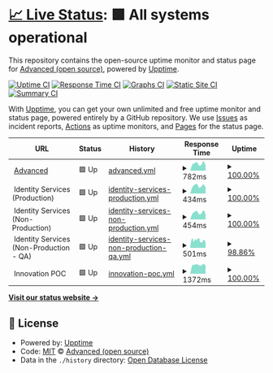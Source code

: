 # [📈 Live Status](https://advancedcsg-open.github.io/platform-status): <!--live status--> **🟩 All systems operational**

This repository contains the open-source uptime monitor and status page for [Advanced (open source)](https://oneadvanced.com), powered by [Upptime](https://github.com/upptime/upptime).

[![Uptime CI](https://github.com/advancedcsg-open/platform-status/workflows/Uptime%20CI/badge.svg)](https://github.com/advancedcsg-open/platform-status/actions?query=workflow%3A%22Uptime+CI%22)
[![Response Time CI](https://github.com/advancedcsg-open/platform-status/workflows/Response%20Time%20CI/badge.svg)](https://github.com/advancedcsg-open/platform-status/actions?query=workflow%3A%22Response+Time+CI%22)
[![Graphs CI](https://github.com/advancedcsg-open/platform-status/workflows/Graphs%20CI/badge.svg)](https://github.com/advancedcsg-open/platform-status/actions?query=workflow%3A%22Graphs+CI%22)
[![Static Site CI](https://github.com/advancedcsg-open/platform-status/workflows/Static%20Site%20CI/badge.svg)](https://github.com/advancedcsg-open/platform-status/actions?query=workflow%3A%22Static+Site+CI%22)
[![Summary CI](https://github.com/advancedcsg-open/platform-status/workflows/Summary%20CI/badge.svg)](https://github.com/advancedcsg-open/platform-status/actions?query=workflow%3A%22Summary+CI%22)

With [Upptime](https://upptime.js.org), you can get your own unlimited and free uptime monitor and status page, powered entirely by a GitHub repository. We use [Issues](https://github.com/advancedcsg-open/platform-status/issues) as incident reports, [Actions](https://github.com/advancedcsg-open/platform-status/actions) as uptime monitors, and [Pages](https://advancedcsg-open.github.io/platform-status) for the status page.

<!--start: status pages-->
<!-- This summary is generated by Upptime (https://github.com/upptime/upptime) -->
<!-- Do not edit this manually, your changes will be overwritten -->
<!-- prettier-ignore -->
| URL | Status | History | Response Time | Uptime |
| --- | ------ | ------- | ------------- | ------ |
| <img alt="" src="https://icons.duckduckgo.com/ip3/oneadvanced.com.ico" height="13"> [Advanced](https://oneadvanced.com) | 🟩 Up | [advanced.yml](https://github.com/advancedcsg-open/platform-status/commits/HEAD/history/advanced.yml) | <details><summary><img alt="Response time graph" src="./graphs/advanced/response-time-week.png" height="20"> 782ms</summary><br><a href="https://advancedcsg-open.github.io/platform-status/history/advanced"><img alt="Response time 949" src="https://img.shields.io/endpoint?url=https%3A%2F%2Fraw.githubusercontent.com%2Fadvancedcsg-open%2Fplatform-status%2FHEAD%2Fapi%2Fadvanced%2Fresponse-time.json"></a><br><a href="https://advancedcsg-open.github.io/platform-status/history/advanced"><img alt="24-hour response time 579" src="https://img.shields.io/endpoint?url=https%3A%2F%2Fraw.githubusercontent.com%2Fadvancedcsg-open%2Fplatform-status%2FHEAD%2Fapi%2Fadvanced%2Fresponse-time-day.json"></a><br><a href="https://advancedcsg-open.github.io/platform-status/history/advanced"><img alt="7-day response time 782" src="https://img.shields.io/endpoint?url=https%3A%2F%2Fraw.githubusercontent.com%2Fadvancedcsg-open%2Fplatform-status%2FHEAD%2Fapi%2Fadvanced%2Fresponse-time-week.json"></a><br><a href="https://advancedcsg-open.github.io/platform-status/history/advanced"><img alt="30-day response time 949" src="https://img.shields.io/endpoint?url=https%3A%2F%2Fraw.githubusercontent.com%2Fadvancedcsg-open%2Fplatform-status%2FHEAD%2Fapi%2Fadvanced%2Fresponse-time-month.json"></a><br><a href="https://advancedcsg-open.github.io/platform-status/history/advanced"><img alt="1-year response time 949" src="https://img.shields.io/endpoint?url=https%3A%2F%2Fraw.githubusercontent.com%2Fadvancedcsg-open%2Fplatform-status%2FHEAD%2Fapi%2Fadvanced%2Fresponse-time-year.json"></a></details> | <details><summary><a href="https://advancedcsg-open.github.io/platform-status/history/advanced">100.00%</a></summary><a href="https://advancedcsg-open.github.io/platform-status/history/advanced"><img alt="All-time uptime 100.00%" src="https://img.shields.io/endpoint?url=https%3A%2F%2Fraw.githubusercontent.com%2Fadvancedcsg-open%2Fplatform-status%2FHEAD%2Fapi%2Fadvanced%2Fuptime.json"></a><br><a href="https://advancedcsg-open.github.io/platform-status/history/advanced"><img alt="24-hour uptime 100.00%" src="https://img.shields.io/endpoint?url=https%3A%2F%2Fraw.githubusercontent.com%2Fadvancedcsg-open%2Fplatform-status%2FHEAD%2Fapi%2Fadvanced%2Fuptime-day.json"></a><br><a href="https://advancedcsg-open.github.io/platform-status/history/advanced"><img alt="7-day uptime 100.00%" src="https://img.shields.io/endpoint?url=https%3A%2F%2Fraw.githubusercontent.com%2Fadvancedcsg-open%2Fplatform-status%2FHEAD%2Fapi%2Fadvanced%2Fuptime-week.json"></a><br><a href="https://advancedcsg-open.github.io/platform-status/history/advanced"><img alt="30-day uptime 100.00%" src="https://img.shields.io/endpoint?url=https%3A%2F%2Fraw.githubusercontent.com%2Fadvancedcsg-open%2Fplatform-status%2FHEAD%2Fapi%2Fadvanced%2Fuptime-month.json"></a><br><a href="https://advancedcsg-open.github.io/platform-status/history/advanced"><img alt="1-year uptime 100.00%" src="https://img.shields.io/endpoint?url=https%3A%2F%2Fraw.githubusercontent.com%2Fadvancedcsg-open%2Fplatform-status%2FHEAD%2Fapi%2Fadvanced%2Fuptime-year.json"></a></details>
| <img alt="" src="https://icons.duckduckgo.com/ip3/null.ico" height="13"> Identity Services (Production) | 🟩 Up | [identity-services-production.yml](https://github.com/advancedcsg-open/platform-status/commits/HEAD/history/identity-services-production.yml) | <details><summary><img alt="Response time graph" src="./graphs/identity-services-production/response-time-week.png" height="20"> 434ms</summary><br><a href="https://advancedcsg-open.github.io/platform-status/history/identity-services-production"><img alt="Response time 478" src="https://img.shields.io/endpoint?url=https%3A%2F%2Fraw.githubusercontent.com%2Fadvancedcsg-open%2Fplatform-status%2FHEAD%2Fapi%2Fidentity-services-production%2Fresponse-time.json"></a><br><a href="https://advancedcsg-open.github.io/platform-status/history/identity-services-production"><img alt="24-hour response time 356" src="https://img.shields.io/endpoint?url=https%3A%2F%2Fraw.githubusercontent.com%2Fadvancedcsg-open%2Fplatform-status%2FHEAD%2Fapi%2Fidentity-services-production%2Fresponse-time-day.json"></a><br><a href="https://advancedcsg-open.github.io/platform-status/history/identity-services-production"><img alt="7-day response time 434" src="https://img.shields.io/endpoint?url=https%3A%2F%2Fraw.githubusercontent.com%2Fadvancedcsg-open%2Fplatform-status%2FHEAD%2Fapi%2Fidentity-services-production%2Fresponse-time-week.json"></a><br><a href="https://advancedcsg-open.github.io/platform-status/history/identity-services-production"><img alt="30-day response time 478" src="https://img.shields.io/endpoint?url=https%3A%2F%2Fraw.githubusercontent.com%2Fadvancedcsg-open%2Fplatform-status%2FHEAD%2Fapi%2Fidentity-services-production%2Fresponse-time-month.json"></a><br><a href="https://advancedcsg-open.github.io/platform-status/history/identity-services-production"><img alt="1-year response time 478" src="https://img.shields.io/endpoint?url=https%3A%2F%2Fraw.githubusercontent.com%2Fadvancedcsg-open%2Fplatform-status%2FHEAD%2Fapi%2Fidentity-services-production%2Fresponse-time-year.json"></a></details> | <details><summary><a href="https://advancedcsg-open.github.io/platform-status/history/identity-services-production">100.00%</a></summary><a href="https://advancedcsg-open.github.io/platform-status/history/identity-services-production"><img alt="All-time uptime 100.00%" src="https://img.shields.io/endpoint?url=https%3A%2F%2Fraw.githubusercontent.com%2Fadvancedcsg-open%2Fplatform-status%2FHEAD%2Fapi%2Fidentity-services-production%2Fuptime.json"></a><br><a href="https://advancedcsg-open.github.io/platform-status/history/identity-services-production"><img alt="24-hour uptime 100.00%" src="https://img.shields.io/endpoint?url=https%3A%2F%2Fraw.githubusercontent.com%2Fadvancedcsg-open%2Fplatform-status%2FHEAD%2Fapi%2Fidentity-services-production%2Fuptime-day.json"></a><br><a href="https://advancedcsg-open.github.io/platform-status/history/identity-services-production"><img alt="7-day uptime 100.00%" src="https://img.shields.io/endpoint?url=https%3A%2F%2Fraw.githubusercontent.com%2Fadvancedcsg-open%2Fplatform-status%2FHEAD%2Fapi%2Fidentity-services-production%2Fuptime-week.json"></a><br><a href="https://advancedcsg-open.github.io/platform-status/history/identity-services-production"><img alt="30-day uptime 100.00%" src="https://img.shields.io/endpoint?url=https%3A%2F%2Fraw.githubusercontent.com%2Fadvancedcsg-open%2Fplatform-status%2FHEAD%2Fapi%2Fidentity-services-production%2Fuptime-month.json"></a><br><a href="https://advancedcsg-open.github.io/platform-status/history/identity-services-production"><img alt="1-year uptime 100.00%" src="https://img.shields.io/endpoint?url=https%3A%2F%2Fraw.githubusercontent.com%2Fadvancedcsg-open%2Fplatform-status%2FHEAD%2Fapi%2Fidentity-services-production%2Fuptime-year.json"></a></details>
| <img alt="" src="https://icons.duckduckgo.com/ip3/null.ico" height="13"> Identity Services (Non-Production) | 🟩 Up | [identity-services-non-production.yml](https://github.com/advancedcsg-open/platform-status/commits/HEAD/history/identity-services-non-production.yml) | <details><summary><img alt="Response time graph" src="./graphs/identity-services-non-production/response-time-week.png" height="20"> 454ms</summary><br><a href="https://advancedcsg-open.github.io/platform-status/history/identity-services-non-production"><img alt="Response time 509" src="https://img.shields.io/endpoint?url=https%3A%2F%2Fraw.githubusercontent.com%2Fadvancedcsg-open%2Fplatform-status%2FHEAD%2Fapi%2Fidentity-services-non-production%2Fresponse-time.json"></a><br><a href="https://advancedcsg-open.github.io/platform-status/history/identity-services-non-production"><img alt="24-hour response time 357" src="https://img.shields.io/endpoint?url=https%3A%2F%2Fraw.githubusercontent.com%2Fadvancedcsg-open%2Fplatform-status%2FHEAD%2Fapi%2Fidentity-services-non-production%2Fresponse-time-day.json"></a><br><a href="https://advancedcsg-open.github.io/platform-status/history/identity-services-non-production"><img alt="7-day response time 454" src="https://img.shields.io/endpoint?url=https%3A%2F%2Fraw.githubusercontent.com%2Fadvancedcsg-open%2Fplatform-status%2FHEAD%2Fapi%2Fidentity-services-non-production%2Fresponse-time-week.json"></a><br><a href="https://advancedcsg-open.github.io/platform-status/history/identity-services-non-production"><img alt="30-day response time 509" src="https://img.shields.io/endpoint?url=https%3A%2F%2Fraw.githubusercontent.com%2Fadvancedcsg-open%2Fplatform-status%2FHEAD%2Fapi%2Fidentity-services-non-production%2Fresponse-time-month.json"></a><br><a href="https://advancedcsg-open.github.io/platform-status/history/identity-services-non-production"><img alt="1-year response time 509" src="https://img.shields.io/endpoint?url=https%3A%2F%2Fraw.githubusercontent.com%2Fadvancedcsg-open%2Fplatform-status%2FHEAD%2Fapi%2Fidentity-services-non-production%2Fresponse-time-year.json"></a></details> | <details><summary><a href="https://advancedcsg-open.github.io/platform-status/history/identity-services-non-production">100.00%</a></summary><a href="https://advancedcsg-open.github.io/platform-status/history/identity-services-non-production"><img alt="All-time uptime 100.00%" src="https://img.shields.io/endpoint?url=https%3A%2F%2Fraw.githubusercontent.com%2Fadvancedcsg-open%2Fplatform-status%2FHEAD%2Fapi%2Fidentity-services-non-production%2Fuptime.json"></a><br><a href="https://advancedcsg-open.github.io/platform-status/history/identity-services-non-production"><img alt="24-hour uptime 100.00%" src="https://img.shields.io/endpoint?url=https%3A%2F%2Fraw.githubusercontent.com%2Fadvancedcsg-open%2Fplatform-status%2FHEAD%2Fapi%2Fidentity-services-non-production%2Fuptime-day.json"></a><br><a href="https://advancedcsg-open.github.io/platform-status/history/identity-services-non-production"><img alt="7-day uptime 100.00%" src="https://img.shields.io/endpoint?url=https%3A%2F%2Fraw.githubusercontent.com%2Fadvancedcsg-open%2Fplatform-status%2FHEAD%2Fapi%2Fidentity-services-non-production%2Fuptime-week.json"></a><br><a href="https://advancedcsg-open.github.io/platform-status/history/identity-services-non-production"><img alt="30-day uptime 100.00%" src="https://img.shields.io/endpoint?url=https%3A%2F%2Fraw.githubusercontent.com%2Fadvancedcsg-open%2Fplatform-status%2FHEAD%2Fapi%2Fidentity-services-non-production%2Fuptime-month.json"></a><br><a href="https://advancedcsg-open.github.io/platform-status/history/identity-services-non-production"><img alt="1-year uptime 100.00%" src="https://img.shields.io/endpoint?url=https%3A%2F%2Fraw.githubusercontent.com%2Fadvancedcsg-open%2Fplatform-status%2FHEAD%2Fapi%2Fidentity-services-non-production%2Fuptime-year.json"></a></details>
| <img alt="" src="https://icons.duckduckgo.com/ip3/null.ico" height="13"> Identity Services (Non-Production - QA) | 🟩 Up | [identity-services-non-production-qa.yml](https://github.com/advancedcsg-open/platform-status/commits/HEAD/history/identity-services-non-production-qa.yml) | <details><summary><img alt="Response time graph" src="./graphs/identity-services-non-production-qa/response-time-week.png" height="20"> 501ms</summary><br><a href="https://advancedcsg-open.github.io/platform-status/history/identity-services-non-production-qa"><img alt="Response time 517" src="https://img.shields.io/endpoint?url=https%3A%2F%2Fraw.githubusercontent.com%2Fadvancedcsg-open%2Fplatform-status%2FHEAD%2Fapi%2Fidentity-services-non-production-qa%2Fresponse-time.json"></a><br><a href="https://advancedcsg-open.github.io/platform-status/history/identity-services-non-production-qa"><img alt="24-hour response time 434" src="https://img.shields.io/endpoint?url=https%3A%2F%2Fraw.githubusercontent.com%2Fadvancedcsg-open%2Fplatform-status%2FHEAD%2Fapi%2Fidentity-services-non-production-qa%2Fresponse-time-day.json"></a><br><a href="https://advancedcsg-open.github.io/platform-status/history/identity-services-non-production-qa"><img alt="7-day response time 501" src="https://img.shields.io/endpoint?url=https%3A%2F%2Fraw.githubusercontent.com%2Fadvancedcsg-open%2Fplatform-status%2FHEAD%2Fapi%2Fidentity-services-non-production-qa%2Fresponse-time-week.json"></a><br><a href="https://advancedcsg-open.github.io/platform-status/history/identity-services-non-production-qa"><img alt="30-day response time 517" src="https://img.shields.io/endpoint?url=https%3A%2F%2Fraw.githubusercontent.com%2Fadvancedcsg-open%2Fplatform-status%2FHEAD%2Fapi%2Fidentity-services-non-production-qa%2Fresponse-time-month.json"></a><br><a href="https://advancedcsg-open.github.io/platform-status/history/identity-services-non-production-qa"><img alt="1-year response time 517" src="https://img.shields.io/endpoint?url=https%3A%2F%2Fraw.githubusercontent.com%2Fadvancedcsg-open%2Fplatform-status%2FHEAD%2Fapi%2Fidentity-services-non-production-qa%2Fresponse-time-year.json"></a></details> | <details><summary><a href="https://advancedcsg-open.github.io/platform-status/history/identity-services-non-production-qa">98.86%</a></summary><a href="https://advancedcsg-open.github.io/platform-status/history/identity-services-non-production-qa"><img alt="All-time uptime 98.86%" src="https://img.shields.io/endpoint?url=https%3A%2F%2Fraw.githubusercontent.com%2Fadvancedcsg-open%2Fplatform-status%2FHEAD%2Fapi%2Fidentity-services-non-production-qa%2Fuptime.json"></a><br><a href="https://advancedcsg-open.github.io/platform-status/history/identity-services-non-production-qa"><img alt="24-hour uptime 99.22%" src="https://img.shields.io/endpoint?url=https%3A%2F%2Fraw.githubusercontent.com%2Fadvancedcsg-open%2Fplatform-status%2FHEAD%2Fapi%2Fidentity-services-non-production-qa%2Fuptime-day.json"></a><br><a href="https://advancedcsg-open.github.io/platform-status/history/identity-services-non-production-qa"><img alt="7-day uptime 98.86%" src="https://img.shields.io/endpoint?url=https%3A%2F%2Fraw.githubusercontent.com%2Fadvancedcsg-open%2Fplatform-status%2FHEAD%2Fapi%2Fidentity-services-non-production-qa%2Fuptime-week.json"></a><br><a href="https://advancedcsg-open.github.io/platform-status/history/identity-services-non-production-qa"><img alt="30-day uptime 98.86%" src="https://img.shields.io/endpoint?url=https%3A%2F%2Fraw.githubusercontent.com%2Fadvancedcsg-open%2Fplatform-status%2FHEAD%2Fapi%2Fidentity-services-non-production-qa%2Fuptime-month.json"></a><br><a href="https://advancedcsg-open.github.io/platform-status/history/identity-services-non-production-qa"><img alt="1-year uptime 98.86%" src="https://img.shields.io/endpoint?url=https%3A%2F%2Fraw.githubusercontent.com%2Fadvancedcsg-open%2Fplatform-status%2FHEAD%2Fapi%2Fidentity-services-non-production-qa%2Fuptime-year.json"></a></details>
| <img alt="" src="https://icons.duckduckgo.com/ip3/null.ico" height="13"> Innovation POC | 🟩 Up | [innovation-poc.yml](https://github.com/advancedcsg-open/platform-status/commits/HEAD/history/innovation-poc.yml) | <details><summary><img alt="Response time graph" src="./graphs/innovation-poc/response-time-week.png" height="20"> 1372ms</summary><br><a href="https://advancedcsg-open.github.io/platform-status/history/innovation-poc"><img alt="Response time 1203" src="https://img.shields.io/endpoint?url=https%3A%2F%2Fraw.githubusercontent.com%2Fadvancedcsg-open%2Fplatform-status%2FHEAD%2Fapi%2Finnovation-poc%2Fresponse-time.json"></a><br><a href="https://advancedcsg-open.github.io/platform-status/history/innovation-poc"><img alt="24-hour response time 1261" src="https://img.shields.io/endpoint?url=https%3A%2F%2Fraw.githubusercontent.com%2Fadvancedcsg-open%2Fplatform-status%2FHEAD%2Fapi%2Finnovation-poc%2Fresponse-time-day.json"></a><br><a href="https://advancedcsg-open.github.io/platform-status/history/innovation-poc"><img alt="7-day response time 1372" src="https://img.shields.io/endpoint?url=https%3A%2F%2Fraw.githubusercontent.com%2Fadvancedcsg-open%2Fplatform-status%2FHEAD%2Fapi%2Finnovation-poc%2Fresponse-time-week.json"></a><br><a href="https://advancedcsg-open.github.io/platform-status/history/innovation-poc"><img alt="30-day response time 1203" src="https://img.shields.io/endpoint?url=https%3A%2F%2Fraw.githubusercontent.com%2Fadvancedcsg-open%2Fplatform-status%2FHEAD%2Fapi%2Finnovation-poc%2Fresponse-time-month.json"></a><br><a href="https://advancedcsg-open.github.io/platform-status/history/innovation-poc"><img alt="1-year response time 1203" src="https://img.shields.io/endpoint?url=https%3A%2F%2Fraw.githubusercontent.com%2Fadvancedcsg-open%2Fplatform-status%2FHEAD%2Fapi%2Finnovation-poc%2Fresponse-time-year.json"></a></details> | <details><summary><a href="https://advancedcsg-open.github.io/platform-status/history/innovation-poc">100.00%</a></summary><a href="https://advancedcsg-open.github.io/platform-status/history/innovation-poc"><img alt="All-time uptime 100.00%" src="https://img.shields.io/endpoint?url=https%3A%2F%2Fraw.githubusercontent.com%2Fadvancedcsg-open%2Fplatform-status%2FHEAD%2Fapi%2Finnovation-poc%2Fuptime.json"></a><br><a href="https://advancedcsg-open.github.io/platform-status/history/innovation-poc"><img alt="24-hour uptime 100.00%" src="https://img.shields.io/endpoint?url=https%3A%2F%2Fraw.githubusercontent.com%2Fadvancedcsg-open%2Fplatform-status%2FHEAD%2Fapi%2Finnovation-poc%2Fuptime-day.json"></a><br><a href="https://advancedcsg-open.github.io/platform-status/history/innovation-poc"><img alt="7-day uptime 100.00%" src="https://img.shields.io/endpoint?url=https%3A%2F%2Fraw.githubusercontent.com%2Fadvancedcsg-open%2Fplatform-status%2FHEAD%2Fapi%2Finnovation-poc%2Fuptime-week.json"></a><br><a href="https://advancedcsg-open.github.io/platform-status/history/innovation-poc"><img alt="30-day uptime 100.00%" src="https://img.shields.io/endpoint?url=https%3A%2F%2Fraw.githubusercontent.com%2Fadvancedcsg-open%2Fplatform-status%2FHEAD%2Fapi%2Finnovation-poc%2Fuptime-month.json"></a><br><a href="https://advancedcsg-open.github.io/platform-status/history/innovation-poc"><img alt="1-year uptime 100.00%" src="https://img.shields.io/endpoint?url=https%3A%2F%2Fraw.githubusercontent.com%2Fadvancedcsg-open%2Fplatform-status%2FHEAD%2Fapi%2Finnovation-poc%2Fuptime-year.json"></a></details>

<!--end: status pages-->

[**Visit our status website →**](https://advancedcsg-open.github.io/platform-status)

## 📄 License

- Powered by: [Upptime](https://github.com/upptime/upptime)
- Code: [MIT](./LICENSE) © [Advanced (open source)](https://oneadvanced.com)
- Data in the `./history` directory: [Open Database License](https://opendatacommons.org/licenses/odbl/1-0/)
